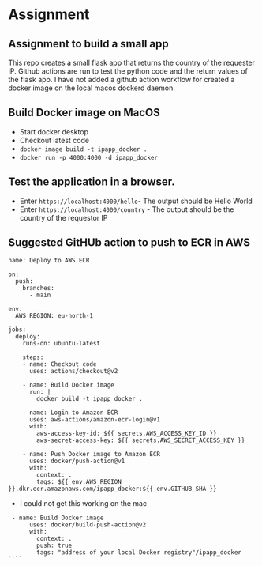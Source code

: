 # Assignment
## Assignment to build a small app

This repo creates a small flask app that returns the country of the requester IP. Github actions are run to test the python code and the return values of the flask app. I have not added a github action workflow for created a docker image on the local macos dockerd daemon.

## Build Docker image on MacOS
- Start docker desktop
- Checkout latest code
- `docker image build -t ipapp_docker .`
- `docker run -p 4000:4000 -d ipapp_docker`

## Test the application in a browser.
- Enter `https://localhost:4000/hello`- The output should be Hello World
- Enter `https://localhost:4000/country` - The output should be the country of the requestor IP

## Suggested GitHUb action to push to ECR in AWS
````
name: Deploy to AWS ECR

on:
  push:
    branches:
      - main

env:
  AWS_REGION: eu-north-1

jobs:
  deploy:
    runs-on: ubuntu-latest

    steps:
    - name: Checkout code
      uses: actions/checkout@v2

    - name: Build Docker image
      run: |
        docker build -t ipapp_docker .

    - name: Login to Amazon ECR
      uses: aws-actions/amazon-ecr-login@v1
      with:
        aws-access-key-id: ${{ secrets.AWS_ACCESS_KEY_ID }}
        aws-secret-access-key: ${{ secrets.AWS_SECRET_ACCESS_KEY }}

    - name: Push Docker image to Amazon ECR
      uses: docker/push-action@v1
      with:
        context: .
        tags: ${{ env.AWS_REGION }}.dkr.ecr.amazonaws.com/ipapp_docker:${{ env.GITHUB_SHA }}
````
- I could not get this working on the mac
`````
 - name: Build Docker image
      uses: docker/build-push-action@v2
      with:
        context: .
        push: true
        tags: "address of your local Docker registry"/ipapp_docker
````


